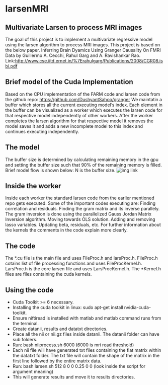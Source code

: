 # larsenMRI
## Multivariate Larsen to process MRI images
The goal of this project is to implement a multivariate regressive model using the larsen algorithm to process MRI images.
This project is based on the below paper.
Inferring Brain Dyamics Using Granger Causality On FMRI Data by Guillermo A. Cecchi, Rahul Garg and A. Ravishankar Rao.
Link:http://www.cse.iitd.ernet.in/%7Erahulgarg/Publications/2008/CGR08.isbi.pdf
## Brief model of the Cuda Implementation
Based on the CPU implementation of the FARM code and larsen code from the github repo: https://github.com/DushyantSahoo/granger
We maintatin a buffer which stores all the current executing model‘s index. Each element in the buffer can be visualized as a worker which executes the larsen code for that respective model independently of other workers. 
After the worker completes the larsen algorithm for that respective model it removes the model saves it and adds a new incomplete model to this index and continues executing independently. 
## The model
The buffer size is determined by calculating remaining memory in the gpu and setting the buffer size such that 90% of the remaining memory is filled. Brief model flow is shown below:
N is the buffer size.
![img link](https://s19.postimg.io/kjwigt82b/larsen_MRIGithub_Repo1.png)
## Inside the worker
Inside each worker the standard larsen code from the earlier mentioned repo gets executed. Some of the important codes executing are:
Finding correlation and residuals.
Finding the gram matrix and its inverse parallely.
The gram inversion is done using the parallelized Gauss Jordan Matrix Inversion algorithm.
Moving towards OLS solution.
Adding and removing lasso variables.
Updating beta, residuals, etc.
For further information about the kernels the comments in the code explain more clearly.
## The code
The *.cu file is the main file and uses FileProc.h and larsProc.h.
FileProc.h cotains list of file processing functions and uses FileProcKernel.h.
LarsProc.h is the core larsen file and uses LarsProcKernel.h.
The *Kernel.h files are files containing the cuda kernels.
## Using the code
* Cuda Toolkit >= 6 necessary.
* Installing the cuda toolkit in linux: sudo apt-get install nvidia-cuda-toolkit.
* Ensure niftiread is installed with matlab and matlab command runs from the terminal.
* Create datanii, results and datatxt directories.
* Place all the nii or nii.gz files inside datanii. The datanii folder can have sub folders.
* Run: bash niiprocess.sh 6000 (6000 is mri read threshold)
* Each nii file will have generated txt files containing the flat matrix within the datatxt folder. The txt file will contain the shape of the matrix in the first line followed by the entire matrix data.
* Run: bash larsen.sh 512 8 0 0 0.25 0 0 (look inside the script for argument meaning)
* This will generate results and move it to results directories.
